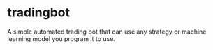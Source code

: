 # tradingbot
A simple automated trading bot that can use any strategy or machine learning model you program it to use.
